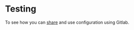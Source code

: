# Testing

To see how you can [share](https://prettier.io/docs/en/configuration.html#sharing-configurations) and use configuration using Gitlab.